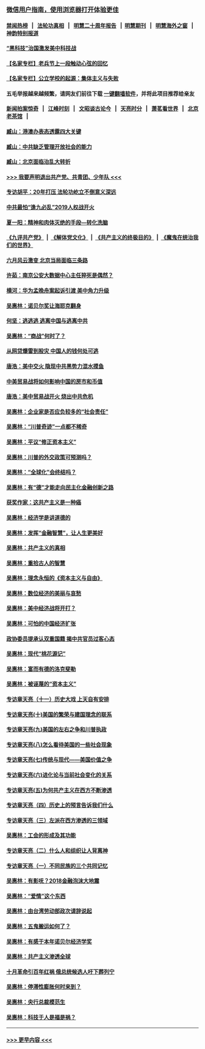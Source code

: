 ### [微信用户指南，使用浏览器打开体验更佳](https://github.com/gfw-breaker/banned-news1/blob/master/indexes/wechat-guide.md?t=0)
#### [禁闻热榜](热点新闻.md?t=0)  &nbsp;&nbsp;|&nbsp;&nbsp; [法轮功真相](https://github.com/gfw-breaker/truth/blob/master/README.md?t=0) &nbsp;&nbsp;|&nbsp;&nbsp; [明慧二十周年报告](https://github.com/gfw-breaker/mh-reports/blob/master/README.md?t=0) &nbsp;&nbsp;|&nbsp;&nbsp;[明慧期刊](https://github.com/gfw-breaker/mh-qikan) &nbsp;&nbsp;|&nbsp;&nbsp; [明慧海外之窗](https://github.com/gfw-breaker/mh-news/blob/master/README.md?t=0) &nbsp;&nbsp;|&nbsp;&nbsp; [神韵特别报道](https://github.com/gfw-breaker/mh-news/blob/master/shenyun.md?t=0)
#### [“黑科技”治国激发美中科技战](../pages/nsc423/n11638056.md?t=02072144) 
#### [【名家专栏】老兵节上一段触动心弦的回忆](../pages/nsc423/n11646016.md?t=02072144) 
#### [【名家专栏】公立学校的起源：集体主义与失败](../pages/nsc423/n11601833.md?t=02072144) 
#### 五毛举报越来越频繁，请网友们前往下载 [一键翻墙软件](https://github.com/gfw-breaker/ssr-accounts)，并将此项目推荐给亲友
#### [新闻拍案惊奇](https://github.com/gfw-breaker/banned-news1/blob/master/pages/link4.md) &nbsp;&nbsp;|&nbsp;&nbsp; [江峰时刻](https://github.com/gfw-breaker/banned-news1/blob/master/pages/link4.md) &nbsp;&nbsp;|&nbsp;&nbsp; [文昭谈古论今](https://github.com/gfw-breaker/banned-news1/blob/master/pages/link4.md) &nbsp;&nbsp;|&nbsp;&nbsp; [天亮时分](https://github.com/gfw-breaker/banned-news1/blob/master/pages/link4.md) &nbsp;&nbsp;|&nbsp;&nbsp; [萧茗看世界](https://github.com/gfw-breaker/banned-news1/blob/master/pages/link4.md) &nbsp;&nbsp;|&nbsp;&nbsp; [北京老茶馆](https://github.com/gfw-breaker/banned-news1/blob/master/pages/link4.md) &nbsp;&nbsp;|&nbsp;&nbsp; 
#### [臧山：港澳办表态透露四大关键](../pages/nsc423/n11421628.md?t=02072144) 
#### [臧山：中共缺乏管理开放社会的能力](../pages/nsc423/n11407457.md?t=02072144) 
#### [臧山：北京面临治乱大转折](../pages/nsc423/n11406895.md?t=02072144) 
#### [>>> 我要声明退出共产党、共青团、少年队 <<<](https://github.com/begood0513/goodnews/blob/master/quit/letter.md) 
#### [专访胡平：20年打压 法轮功屹立不倒意义深远](../pages/nsc423/n11398800.md?t=02072144) 
#### [中共最怕“逢九必乱”2019人权战开火](../pages/nsc423/n11385248.md?t=02072144) 
#### [夏一阳：精神和肉体灭绝的手段—转化洗脑](../pages/nsc423/n11368250.md?t=02072144) 
#### [《九评共产党》](https://github.com/begood0513/9ping.md/blob/master/README.md) &nbsp;|&nbsp; [《解体党文化》](../../../../jtdwh.md/blob/master/README.md)  &nbsp;|&nbsp; [《共产主义的终极目的》](../../../../gczydzjmd.md/blob/master/README.md) &nbsp;|&nbsp; [《魔鬼在统治我们的世界》](../../../../mgztzwmdsj.md/blob/master/README.md) 
#### [六月风云激变 北京当局面临三条路](../pages/nsc423/n11313668.md?t=02072144) 
#### [许茹：南京公安大数据中心主任猝死是偶然？](../pages/nsc423/n11064744.md?t=02072144) 
#### [横河：华为孟晚舟案起诉引渡 美中角力升级](../pages/nsc423/n11027230.md?t=02072144) 
#### [吴惠林：诺贝尔奖让海耶克翻身](../pages/nsc423/n10890049.md?t=02072144) 
#### [何坚：逃逃逃 逃离中国与逃离中共](../pages/nsc423/n10592891.md?t=02072144) 
#### [吴惠林：“商战”何时了？](../pages/nsc423/n10573558.md?t=02072144) 
#### [从网贷爆雷到股灾 中国人的钱何处可逃](../pages/nsc423/n10572800.md?t=02072144) 
#### [唐浩：美中交火 隐现中共黑势力混水摸鱼](../pages/nsc423/n10544040.md?t=02072144) 
#### [中美贸易战将如何影响中国的房市和币值](../pages/nsc423/n10543697.md?t=02072144) 
#### [唐浩：美中贸易战开火 烧出中共危机](../pages/nsc423/n10540126.md?t=02072144) 
#### [吴惠林：企业家是否应负较多的“社会责任”](../pages/nsc423/n10535022.md?t=02072144) 
#### [吴惠林：“川普奇迹”一点都不稀奇](../pages/nsc423/n10512808.md?t=02072144) 
#### [吴惠林：平议“修正资本主义”](../pages/nsc423/n10495724.md?t=02072144) 
#### [吴惠林：川普的外交政策可预测吗？](../pages/nsc423/n10462387.md?t=02072144) 
#### [吴惠林：“全球化”会终结吗？](../pages/nsc423/n10452838.md?t=02072144) 
#### [吴惠林：有“德”才能走向民主化金融创新之路](../pages/nsc423/n10432292.md?t=02072144) 
#### [获奖作家：这共产主义是一种癌](../pages/nsc423/n10431541.md?t=02072144) 
#### [吴惠林：经济学是讲道德的](../pages/nsc423/n10398014.md?t=02072144) 
#### [吴惠林：发挥“金融智慧”，让人生更美好](../pages/nsc423/n10375019.md?t=02072144) 
#### [吴惠林：共产主义的真相](../pages/nsc423/n10351394.md?t=02072144) 
#### [吴惠林：重拾古人的智慧](../pages/nsc423/n10337691.md?t=02072144) 
#### [吴惠林：理念永恒的《资本主义与自由》](../pages/nsc423/n10316274.md?t=02072144) 
#### [吴惠林：数位经济的美丽与哀愁](../pages/nsc423/n10292946.md?t=02072144) 
#### [吴惠林：美中经济战将开打？](../pages/nsc423/n10258825.md?t=02072144) 
#### [吴惠林：可怕的中国经济扩张](../pages/nsc423/n10219147.md?t=02072144) 
#### [政协委员提承认双重国籍 揭中共官员过客心态](../pages/nsc423/n10208809.md?t=02072144) 
#### [吴惠林：现代“桃花源记”](../pages/nsc423/n10185234.md?t=02072144) 
#### [吴惠林：富而有德的洛克斐勒](../pages/nsc423/n10142264.md?t=02072144) 
#### [吴惠林：被诬蔑的“资本主义”](../pages/nsc423/n10124816.md?t=02072144) 
#### [专访章天亮（十一）历史大戏 上天自有安排](../pages/nsc423/n10094905.md?t=02072144) 
#### [专访章天亮(十)美国的繁荣与建国理念的联系](../pages/nsc423/n10094899.md?t=02072144) 
#### [专访章天亮(九)美国的左右之争和川普执政](../pages/nsc423/n10094889.md?t=02072144) 
#### [专访章天亮(八)怎么看待美国的一些社会现象](../pages/nsc423/n10094857.md?t=02072144) 
#### [专访章天亮(七)传统与现代——美国价值之争](../pages/nsc423/n10093140.md?t=02072144) 
#### [专访章天亮(六)进化论与当前社会变化的关系](../pages/nsc423/n10092036.md?t=02072144) 
#### [专访章天亮(五)为何共产主义在西方不断渗透](../pages/nsc423/n10083620.md?t=02072144) 
#### [专访章天亮（四）历史上的预言告诉我们什么](../pages/nsc423/n10083606.md?t=02072144) 
#### [专访章天亮（三）左派在西方渗透的三领域](../pages/nsc423/n10081115.md?t=02072144) 
#### [吴惠林：工会的形成及其功能](../pages/nsc423/n10080633.md?t=02072144) 
#### [专访章天亮（二）什么人和组织让人背离神](../pages/nsc423/n10076637.md?t=02072144) 
#### [专访章天亮（一）不同民族的三个共同记忆](../pages/nsc423/n10074188.md?t=02072144) 
#### [吴惠林：有影呒？2018金融泡沫大地震](../pages/nsc423/n10040534.md?t=02072144) 
#### [吴惠林：“爱情”这个东西](../pages/nsc423/n10019423.md?t=02072144) 
#### [吴惠林：由台湾劳动部政次请辞说起](../pages/nsc423/n9979679.md?t=02072144) 
#### [吴惠林：五鬼搬运如何了？](../pages/nsc423/n9925338.md?t=02072144) 
#### [吴惠林：有感于本年诺贝尔经济学奖](../pages/nsc423/n9871883.md?t=02072144) 
#### [吴惠林：共产主义渗透全球](../pages/nsc423/n9812748.md?t=02072144) 
#### [十月革命引百年红祸 俄总统候选人吁下葬列宁](../pages/nsc423/n9810182.md?t=02072144) 
#### [吴惠林：停滞性膨胀何时来到？](../pages/nsc423/n9764136.md?t=02072144) 
#### [吴惠林：央行总裁模范生](../pages/nsc423/n9728134.md?t=02072144) 
#### [吴惠林：科技于人是福是祸？](../pages/nsc423/n9672982.md?t=02072144) 

----
#### [ >>> 更早内容 <<< ](../indexes/nsc423-earlier.md)
